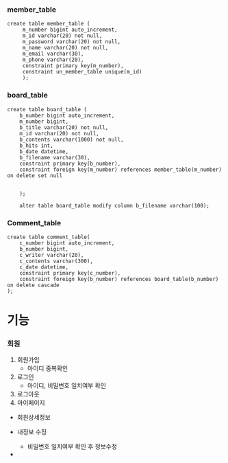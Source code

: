 ### member_table
```
create table member_table (
	 m_number bigint auto_increment,
     m_id varchar(20) not null,
     m_password varchar(20) not null,
     m_name varchar(20) not null,
     m_email varchar(30),
     m_phone varchar(20),
     constraint primary key(m_number),
     constraint un_member_table unique(m_id)
     );
```


### board_table
```
create table board_table (
	b_number bigint auto_increment,
    m_number bigint,
    b_title varchar(20) not null,
    m_id varchar(20) not null,
    b_contents varchar(1000) not null,
    b_hits int,
    b_date datetime,
    b_filename varchar(30),
    constraint primary key(b_number),
    constraint foreign key(m_number) references member_table(m_number) on delete set null
    
   
    );
    
    alter table board_table modify column b_filename varchar(100);
```

### Comment_table
```
create table comment_table(
	c_number bigint auto_increment,
    b_number bigint,
    c_writer varchar(20),
    c_contents varchar(300),
    c_date datetime,
    constraint primary key(c_number),
    constraint foreign key(b_number) references board_table(b_number) on delete cascade
);
```
 
# 기능
### 회원
1. 회원가입
	- 아이디 중복확인
2. 로그인
	- 아이디, 비밀번호 일치여부 확인
3. 로그아웃
4. 마이페이지 
 - 회원상세정보
 - 내정보 수정
 	- 비밀번호 일치여부 확인 후 정보수정
 	
 

-	